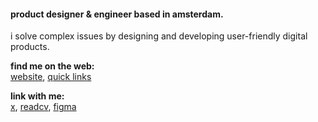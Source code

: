 #### product designer & engineer based in amsterdam.

i solve complex issues by designing and developing user-friendly digital products.

**find me on the web:**<br>
[website](https://lorenzodelijser.com), [quick links](https://lorenzo.link)

**link with me:**<br>
[x](https://x.com/lorenzodelijser), [readcv](https://read.cv/lorenzo), [figma](https://www.figma.com/@lorenzo)
